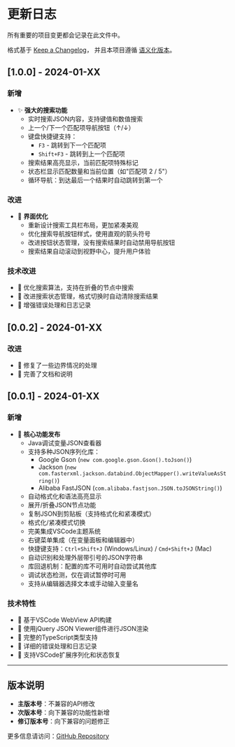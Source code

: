 # 更新日志

所有重要的项目变更都会记录在此文件中。

格式基于 [Keep a Changelog](https://keepachangelog.com/zh-CN/1.0.0/)，
并且本项目遵循 [语义化版本](https://semver.org/lang/zh-CN/)。

## [1.0.0] - 2024-01-XX

### 新增
- ✨ **强大的搜索功能**
  - 实时搜索JSON内容，支持键值和数值搜索
  - 上一个/下一个匹配项导航按钮（↑/↓）
  - 键盘快捷键支持：
    - `F3` - 跳转到下一个匹配项
    - `Shift+F3` - 跳转到上一个匹配项
  - 搜索结果高亮显示，当前匹配项特殊标记
  - 状态栏显示匹配数量和当前位置（如"匹配项 2 / 5"）
  - 循环导航：到达最后一个结果时自动跳转到第一个

### 改进
- 🎨 **界面优化**
  - 重新设计搜索工具栏布局，更加紧凑美观
  - 优化搜索导航按钮样式，使用直观的箭头符号
  - 改进按钮状态管理，没有搜索结果时自动禁用导航按钮
  - 搜索结果自动滚动到视野中心，提升用户体验

### 技术改进
- 🔧 优化搜索算法，支持在折叠的节点中搜索
- 🔧 改进搜索状态管理，格式切换时自动清除搜索结果
- 🔧 增强错误处理和日志记录

## [0.0.2] - 2024-01-XX

### 改进
- 🐛 修复了一些边界情况的处理
- 📝 完善了文档和说明

## [0.0.1] - 2024-01-XX

### 新增
- 🎉 **核心功能发布**
  - Java调试变量JSON查看器
  - 支持多种JSON序列化库：
    - Google Gson (`new com.google.gson.Gson().toJson()`)
    - Jackson (`new com.fasterxml.jackson.databind.ObjectMapper().writeValueAsString()`)
    - Alibaba FastJSON (`com.alibaba.fastjson.JSON.toJSONString()`)
  - 自动格式化和语法高亮显示
  - 展开/折叠JSON节点功能
  - 复制JSON到剪贴板（支持格式化和紧凑模式）
  - 格式化/紧凑模式切换
  - 完美集成VSCode主题系统
  - 右键菜单集成（在变量面板和编辑器中）
  - 快捷键支持：`Ctrl+Shift+J` (Windows/Linux) / `Cmd+Shift+J` (Mac)
  - 自动识别和处理外层带引号的JSON字符串
  - 库回退机制：配置的库不可用时自动尝试其他库
  - 调试状态检测，仅在调试暂停时可用
  - 支持从编辑器选择文本或手动输入变量名

### 技术特性
- 🔧 基于VSCode WebView API构建
- 🔧 使用jQuery JSON Viewer组件进行JSON渲染
- 🔧 完整的TypeScript类型支持
- 🔧 详细的错误处理和日志记录
- 🔧 支持VSCode扩展序列化和状态恢复

---

## 版本说明

- **主版本号**：不兼容的API修改
- **次版本号**：向下兼容的功能性新增
- **修订版本号**：向下兼容的问题修正

更多信息请访问：[GitHub Repository](https://github.com/hendiaome/JSON-Viewer-for-Debug)
